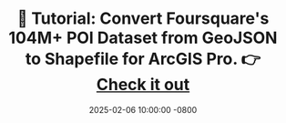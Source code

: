 ---
title: >-  
  📌 Tutorial: Convert Foursquare's 104M+ POI Dataset from GeoJSON to Shapefile for ArcGIS Pro.  
  👉 <a href="https://github.com/Jasper0122/Foursquare2ArcGIS">Check it out<i class="fas fa-angle-double-right"></i></a>  

date: 2025-02-06 10:00:00 -0800  
---